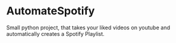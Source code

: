 # AutomateSpotify
Small python project, that takes your liked videos on youtube and automatically creates a Spotify Playlist.
